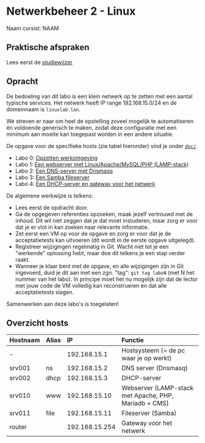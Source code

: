# Netwerkbeheer 2 - Linux

Naam cursist: NAAM

## Praktische afspraken

Lees eerst de [studiewijzer](doc/studiewijzer.md)

## Opracht

De bedoeling van dit labo is een klein netwerk op te zetten met een aantal typische services. Het netwerk heeft IP range 192.168.15.0/24 en de domeinnaam is `linuxlab.lan`.

We streven er naar om heel de opstelling zoveel mogelijk te automatiseren én voldoende generisch te maken, zodat deze configuratie met een minimum aan moeite kan toegepast worden in een andere situatie.

De opgave voor de specifieke hosts (zie tabel hieronder) vind je onder [`doc/`](doc/).

- Labo 0: [Opzetten werkomgeving](doc/labo-0-werkomgeving.md)
- Labo 1: [Een webserver met Linux/Apache/MySQL/PHP (LAMP-stack)](doc/labo-1-lamp.md)
- Labo 2: [Een DNS-server met Dnsmasq](doc/labo-2-dnsmasq.md)
- Labo 3: [Een Samba fileserver](doc/labo-3-samba.md)
- Labo 4: [Een DHCP-server en gateway voor het netwerk](doc/labo-4-dhcp-router.md)

De algemene werkwijze is telkens:

- Lees eerst de opdracht door.
- Ga de opgegeven referenties opzoeken, maak jezelf vertrouwd met de inhoud. Dit wil niet zeggen dat je dat moet instuderen, maar zorg er voor dat je er vlot in kan zoeken naar relevante informatie.
- Zet eerst een VM op voor de opgave en zorg er voor dat je de acceptatietests kan uitvoeren (dit wordt in de eerste opgave uitgelegd).
- Registreer wijzigingen regelmatig in Git. Wacht niet tot je een "werkende" oplossing hebt, maar doe dit telkens je een stap verder raakt.
- Wanneer je klaar bent met de opgave, en alle wijzigingen zijn in Git ingevoerd, duid je dit aan met een zgn. "tag": `git tag laboN` (met N het nummer van het labo). In principe moet het nu mogelijk zijn dat de lector met jouw code de VM volledig kan reconstrueren en dat alle acceptatietests slagen.

Samenwerken aan deze labo's is toegelaten!

## Overzicht hosts

| Hostnaam | Alias | IP             | Functie                                               |
| :--      | :---  | :---           | :---                                                  |
| -        |       | 192.168.15.1   | Hostsysteem (= de pc waar je op werkt)                |
| srv001   | ns    | 192.168.15.2   | DNS server (Dnsmasq)                                  |
| srv002   | dhcp  | 192.168.15.3   | DHCP-server                                           |
| srv010   | www   | 192.168.15.10  | Webserver (LAMP-stack met Apache, PHP, Mariadb + CMS) |
| srv011   | file  | 192.168.15.11  | Fileserver (Samba)                                    |
| router   |       | 192.168.15.254 | Gateway voor het netwerk                              |
